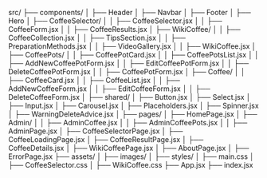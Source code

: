 src/
├── components/
│   ├── Header
│   ├── Navbar
│   ├── Footer
│   ├── Hero
│   ├── CoffeeSelector/
│   │   ├── CoffeeSelector.jsx
│   │   ├── CoffeeForm.jsx
│   │   ├── CoffeeResults.jsx
│   ├── WikiCoffee/
│   │   ├── CoffeeCollection.jsx
│   │   ├── TipsSection.jsx
│   │   ├── PreparationMethods.jsx
│   │   ├── VideoGallery.jsx
│   │   ├── WikiCoffee.jsx
│   ├── CoffeePots/
│   │   ├── CoffeePotCard.jsx
│   │   ├── CoffeePotsList.jsx
│   │   ├── AddNewCoffeePotForm.jsx
│   │   ├── EditCoffeePotForm.jsx
│   │   ├── DeleteCoffeePotForm.jsx
│   │   ├── CoffeePotForm.jsx
│   ├── Coffee/
│   │   ├── CoffeeCard.jsx
│   │   ├── CoffeeList.jsx
│   │   ├── AddNewCoffeeForm.jsx
│   │   ├── EditCoffeeForm.jsx
│   │   ├── DeleteCoffeeForm.jsx
│   ├──  shared/
│       ├── Button.jsx
│       ├── Select.jsx
│       ├── Input.jsx
│       ├── Carousel.jsx
│       ├── Placeholders.jsx
│       ├── Spinner.jsx
│       ├── WarningDeleteAdvice.jsx
│
├── pages/
│   ├── HomePage.jsx
│   ├── Admin/
│   │   ├── AdminCoffee.jsx
│   │   ├── AdminCoffeePots.jsx
│   │   ├── AdminPage.jsx
│   ├── CoffeeSelectorPage.jsx
│   ├── CoffeeLoadingPage.jsx
│   ├── CoffeeResultPage.jsx
│   ├── CoffeeDetails.jsx
│   ├── WikiCoffeePage.jsx
│   ├── AboutPage.jsx
│   ├── ErrorPage.jsx
├── assets/
│   ├── images/
│   ├── styles/
│       ├── main.css
│       ├── CoffeeSelector.css
│       ├── WikiCoffee.css
├── App.jsx
├── index.jsx